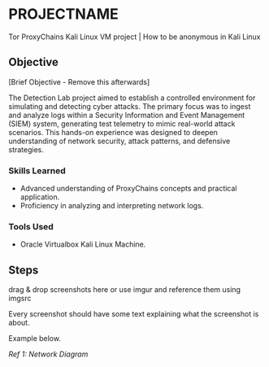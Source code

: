 # PROJECTNAME
Tor ProxyChains Kali Linux VM project | How to be anonymous in Kali Linux 

## Objective
[Brief Objective - Remove this afterwards]

The Detection Lab project aimed to establish a controlled environment for simulating and detecting cyber attacks. The primary focus was to ingest and analyze logs within a Security Information and Event Management (SIEM) system, generating test telemetry to mimic real-world attack scenarios. This hands-on experience was designed to deepen understanding of network security, attack patterns, and defensive strategies.

### Skills Learned

- Advanced understanding of ProxyChains concepts and practical application.
- Proficiency in analyzing and interpreting network logs.

### Tools Used

- Oracle Virtualbox Kali Linux Machine.

## Steps
drag & drop screenshots here or use imgur and reference them using imgsrc

Every screenshot should have some text explaining what the screenshot is about.

Example below.

*Ref 1: Network Diagram*
 
  
